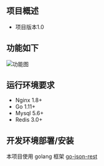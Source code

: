 ## 项目概述  
* 项目版本1.0

## 功能如下
![功能图](https://timgsa.baidu.com/timg?image&quality=80&size=b9999_10000&sec=1563961709837&di=7c139d1c2a9de771be391af4c78fcaeb&imgtype=0&src=http%3A%2F%2Fwww.jdzj.com%2Fedit%2FUploadFile%2F2008428155843890.jpg)

## 运行环境要求
- Nginx 1.8+
- Go 1.11+
- Mysql 5.6+
- Redis 3.0+

## 开发环境部署/安装
本项目使用 golang 框架 [go-json-rest](https://go.ctolib.com/go-json-rest.html)

